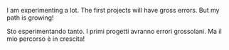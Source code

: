 I am experimenting a lot. The first projects will have gross errors. But my path is growing! 

Sto esperimentando tanto. I primi progetti avranno errori grossolani. Ma il mio percorso è in crescita! 
